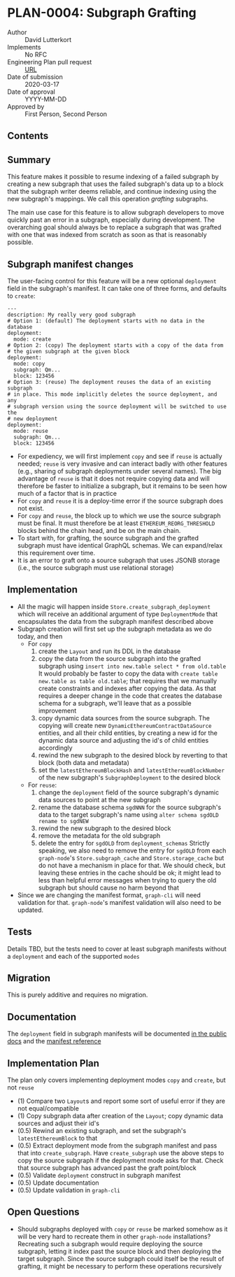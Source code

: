 # PLAN-0004: Subgraph Grafting

<dl>
  <dt>Author</dt>
  <dd>David Lutterkort</dd>

  <dt>Implements</dt>
  <dd>No RFC</dd>

  <dt>Engineering Plan pull request</dt>
  <dd><a href="URL">URL</a></dd>

  <dt>Date of submission</dt>
  <dd>2020-03-17</dd>

  <dt>Date of approval</dt>
  <dd>YYYY-MM-DD</dd>

  <dt>Approved by</dt>
  <dd>First Person, Second Person</dd>
</dl>

## Contents

<!-- toc -->

## Summary

This feature makes it possible to resume indexing of a failed subgraph by
creating a new subgraph that uses the failed subgraph's data up to a block
that the subgraph writer deems reliable, and continue indexing using the
new subgraph's mappings. We call this operation *grafting* subgraphs.

The main use case for this feature is to allow subgraph developers to move
quickly past an error in a subgraph, especially during development. The
overarching goal should always be to replace a subgraph that was grafted
with one that was indexed from scratch as soon as that is reasonably
possible.

## Subgraph manifest changes

The user-facing control for this feature will be a new optional
`deployment` field in the subgraph's manifest. It can take one of three
forms, and defaults to `create`:

    ---
    description: My really very good subgraph
    # Option 1: (default) The deployment starts with no data in the database
    deployment:
      mode: create
    # Option 2: (copy) The deployment starts with a copy of the data from
    # the given subgraph at the given block
    deployment:
      mode: copy
      subgraph: Qm...
      block: 123456
    # Option 3: (reuse) The deployment reuses the data of an existing subgraph
    # in place. This mode implicitly deletes the source deployment, and any
    # subgraph version using the source deployment will be switched to use the
    # new deployment
    deployment:
      mode: reuse
      subgraph: Qm...
      block: 123456

- For expediency, we will first implement `copy` and see if `reuse` is
  actually needed; `reuse` is very invasive and can interact badly with
  other features (e.g., sharing of subgraph deployments under several
  names). The big advantage of `reuse` is that it does not require copying
  data and will therefore be faster to initialize a subgraph, but it
  remains to be seen how much of a factor that is in practice
- For `copy` and `reuse` it is a deploy-time error if the source subgraph
  does not exist.
- For `copy` and `reuse`, the block up to which we use the source subgraph
  must be final. It must therefore be at least `ETHEREUM_REORG_THRESHOLD`
  blocks behind the chain head, and be on the main chain.
- To start with, for grafting, the source subgraph and the grafted subgraph
  must have identical GraphQL schemas. We can expand/relax this requirement
  over time.
- It is an error to graft onto a source subgraph that uses JSONB storage
  (i.e., the source subgraph must use relational storage)

## Implementation

- All the magic will happen inside `Store.create_subgraph_deployment` which
  will receive an additional argument of type `DeploymentMode` that
  encapsulates the data from the subgraph manifest described above
- Subgraph creation will first set up the subgraph metadata as we do today,
  and then
    - For `copy`
        1. create the `Layout` and run its DDL in the database
        2. copy the data from the source subgraph into the grafted subgraph
           using `insert into new.table select * from old.table` It would
           probably be faster to copy the data with `create table new.table
           as table old.table`; that requires that we manually create
           constraints and indexes after copying the data. As that requires
           a deeper change in the code that creates the database schema for
           a subgraph, we'll leave that as a possible improvement
        3. copy dynamic data sources from the source subgraph. The copying
           will create new `DynamicEthereumContractDataSource` entities,
           and all their child entities, by creating a new id for the
           dynamic data source and adjusting the id's of child entities
           accordingly
        4. rewind the new subgraph to the desired block by reverting to
           that block (both data and metadata)
        5. set the `latestEthereumBlockHash` and
           `latestEthereumBlockNumber` of the new subgraph's
           `SubgraphDeployment` to the desired block
    - For `reuse`:
        1. change the `deployment` field of the source subgraph's dynamic
           data sources to point at the new subgraph
        2. rename the database schema `sgdNNN` for the source subgraph's
           data to the target subgraph's name using `alter schema sgdOLD
           rename to sgdNEW`
        3. rewind the new subgraph to the desired block
        4. remove the metadata for the old subgraph
        5. delete the entry for `sgdOLD` from `deployment_schemas` Strictly
           speaking, we also need to remove the entry for `sgdOLD` from
           each `graph-node`'s `Store.subgraph_cache` and
           `Store.storage_cache` but do not have a mechanism in place for
           that. We should check, but leaving these entries in the cache
           should be ok; it might lead to less than helpful error messages
           when trying to query the old subgraph but should cause no harm
           beyond that
- Since we are changing the manifest format, `graph-cli` will need
  validation for that. `graph-node`'s manifest validation will also need to
  be updated.

## Tests

Details TBD, but the tests need to cover at least subgraph manifests
without a `deployment` and each of the supported `modes`

## Migration

This is purely additive and requires no migration.

## Documentation

The `deployment` field in subgraph manifests will be documented [in the
public
docs](https://thegraph.com/docs/define-a-subgraph#the-subgraph-manifest)
and the [manifest reference](https://github.com/graphprotocol/graph-node/blob/master/docs/subgraph-manifest.md)

## Implementation Plan

The plan only covers implementing deployment modes `copy` and `create`, but
not `reuse`
- (1) Compare two `Layout`s and report some sort of useful error if they are
  not equal/compatible
- (1) Copy subgraph data after creation of the `Layout`; copy dynamic data
  sources and adjust their id's
- (0.5) Rewind an existing subgraph, and set the subgraph's `latestEthereumBlock`
  to that
- (0.5) Extract deployment mode from the subgraph manifest and pass that into
  `create_subgraph`. Have `create_subgraph` use the above steps to copy the
  source subgraph if the deployment mode asks for that. Check that source
  subgraph has advanced past the graft point/block
- (0.5) Validate `deployment` construct in subgraph manifest
- (0.5) Update documentation
- (0.5) Update validation in `graph-cli`

## Open Questions

- Should subgraphs deployed with `copy` or `reuse` be marked somehow as it
  will be very hard to recreate them in other `graph-node` installations?
  Recreating such a subgraph would require deploying the source subgraph,
  letting it index past the source block and then deploying the target
  subgraph. Since the source subgraph could itself be the result of
  grafting, it might be necessary to perform these operations recursively
